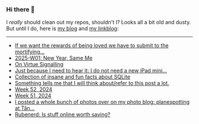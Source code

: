 ### Hi there 👋

I _really_ should clean out my repos, shouldn't I? Looks all a bit old and dusty. But until I do, here is [my blog](https://lostfocus.de/) and [my linkblog](https://dominikschwind.com/links):

--- 

<!-- POST-LIST:START -->
- [If we want the rewards of being loved we have to submit to the mortifying…](https://lostfocus.de/2025/01/05/233435/)
- [2025-W01: New Year, Same Me](https://lostfocus.de/2025/01/05/2025-w01-new-year-same-me/)
- [On Virtue Signalling](https://kevquirk.com/blog/on-virtue-signalling)
- [Just because I need to hear it: I do not need a new iPad mini…](https://lostfocus.de/2025/01/02/233424/)
- [Collection of insane and fun facts about SQLite](https://avi.im/blag/2024/sqlite-facts/)
- [Something tells me that I will think about/refer to this post a lot.](https://lostfocus.de/2024/12/29/233418/)
- [Week 52, 2024](https://lostfocus.de/2024/12/29/week-52-2024/)
- [Week 51, 2024](https://lostfocus.de/2024/12/22/week-51-2024/)
- [I posted a whole bunch of photos over on my photo blog: planespotting at Tân…](https://lostfocus.de/2024/12/16/233396/)
- [Rubenerd: Is stuff online worth saving?](https://rubenerd.com/is-it-worth-saving/)
<!-- POST-LIST:END -->

<!--
**lostfocus/lostfocus** is a ✨ _special_ ✨ repository because its `README.md` (this file) appears on your GitHub profile.

Here are some ideas to get you started:

- 🔭 I’m currently working on ...
- 🌱 I’m currently learning ...
- 👯 I’m looking to collaborate on ...
- 🤔 I’m looking for help with ...
- 💬 Ask me about ...
- 📫 How to reach me: ...
- 😄 Pronouns: ...
- ⚡ Fun fact: ...
-->
